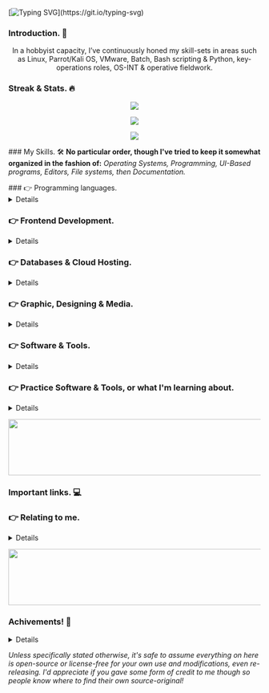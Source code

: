 [![Typing SVG](https://readme-typing-svg.herokuapp.com?color=F7F7F7&lines=What+am+I%3F;I'm+a+developer...;I'm+a+night+owl...;I'm+the+solution+to+your+problems!)](https://git.io/typing-svg)
  
<body>
  
### Introduction. 📰
<p align="center"></p>

<p align="center"></p>

<p align="center">In a hobbyist capacity, I’ve continuously honed my skill-sets in areas such as Linux, Parrot/Kali OS, VMware, Batch, Bash scripting & Python, key-operations roles, OS-INT & operative fieldwork.</p>

<p align="center"></p>
<!-- Divider -->
  <p align="center">
<!--   <img src="https://github.com/Username-Nos/Username-Nos/blob/main/Gallery/neon-line-red.png" width="850" height="112" /></p> -->

### Streak & Stats. 🔥 
<p align="center">
<!-- This is for the fire-streak -->
<img src="https://github-readme-streak-stats.herokuapp.com?user=Callitreality&theme=dark&currStreakNum=CC6818&fire=CC2424&currStreakLabel=888888&dates=FFFFFF&background=000000&ring=FFFFFF&stroke=DD2727&sideNums=FFFFFF&sideLabels=888888&border=FFFFFF">
</a>
<!-- This is for the stats -->
<p align="center">
<img src="https://github-readme-stats.vercel.app/api?username=Callitreality&count_private=true&show_icons=true&title_color=ffffff&icon_color=CC2424&text_color=888888FF&bg_color=000000">
</a>
<!-- This is for the content-written -->
<p align="center">
<img src="https://github-readme-stats.vercel.app/api/top-langs/?username=Callitreality&title_color=ffffff&icon_color=CC2424&text_color=888888FF&bg_color=000000">
</a>
</p>
<!-- Divider -->
  <p align="center"></p>
<!--   <img src="https://github.com/Username-Nos/Username-Nos/blob/main/Gallery/neon-line-red.png" width="850" height="112" /></p>-->
### My Skills. 🛠️
<b>No particular order, though I've tried to keep it somewhat organized in the fashion of:</b><i> Operating Systems, Programming, UI-Based programs, Editors, File systems, then Documentation.</p></i>
### 👉 Programming languages.
<details>
<p align="centre">
<!-- This is for C++ -->
    <img alt="C++" src="https://img.shields.io/badge/C++-00599C.svg?logo=C&logoColor=white">
</a>
<!-- This is for C++ -->
    <img alt="C#" src="https://img.shields.io/badge/C Sharp-239120.svg?logo=csharp&logoColor=white">
</a>
<!-- This is for Python -->
    <img alt="Python" src="https://img.shields.io/badge/python-3776AB.svg?logo=python&logoColor=white">
</a>
<!-- This is for Bash -->
    <img alt="Bash" src="https://img.shields.io/badge/Bash-4D4D4D.svg?logo=WindowsTerminal&logoColor=white">
</a>
<!-- This is for Bash -->
    <img alt="Batch & Powershell" src="https://img.shields.io/badge/Batch & Powershell-5391FE.svg?logo=PowerShell&logoColor=white">
</a>
</p>
</details>

### 👉 Frontend Development.
<details>
<p align="centre">
<!-- This is for HTML5 -->
    <img alt="HTML" src="https://img.shields.io/badge/HTML5-E34F26.svg?logo=html5&logoColor=white">
</a>
<!-- This is for Python -->
    <img alt="Python" src="https://img.shields.io/badge/python-3776AB.svg?logo=python&logoColor=white">
</a>
<!-- This is for Visual Studio Code -->
    <img alt="Visual Studio Code" src="https://img.shields.io/badge/Visual Studio Code-5C2D91.svg?logo=VisualStudio&logoColor=white">
</a>
</p>
</details>

### 👉 Databases & Cloud Hosting.
<details>
<p align="centre">
<!-- This is for mysql -->
    <img alt="MySQL" src="https://img.shields.io/badge/MySQL-4479A1.svg?style=flat&logo=mysql&logoColor=white">
</a>
<!-- This is for sqlite -->
    <img alt="SQLite" src ="https://img.shields.io/badge/SQlite-003B57.svg?style=flat&logo=mysql&logoColor=white"/>
</a>
<!-- This is for sqlite -->
    <img alt="SQL Server" src ="https://img.shields.io/badge/SQLServer-CC2927.svg?style=flat&logo=MicrosoftSQLServer&logoColor=white"/>
</a>
<!-- This is for sqlite -->
    <img alt="Libre Base" src ="https://img.shields.io/badge/LibreOffice DBase-18A383.svg?style=flat&logo=LibreOffice&logoColor=white"/>
</a>
<!-- This is for Git -->
    <img alt="Git" src="https://img.shields.io/badge/Git-F05032.svg?logo=git&logoColor=white">
</a>
<!-- This is for github -->
    <img alt="Github" src="https://img.shields.io/badge/Github-607078.svg?logo=github&logoColor=white">
</a>
<!-- This is for gitlab -->
    <img alt="Gitlab" src="https://img.shields.io/badge/Gitlab-FCA121.svg?logo=GitLab&logoColor=white">
</a>
<!-- This is for VirtualBox -->
<img alt="VirtualBox" src="https://img.shields.io/badge/VirtualBox-183A61.svg?logo=VirtualBox&logoColor=white">
</a>
<!-- This is for VMWare -->
    <img alt="VMWare" src="https://img.shields.io/badge/VMware-607078.svg?logo=VirtualBox&logoColor=white">
</a>
<!-- This is for AWS -->
    <img alt="AWS" src="https://img.shields.io/badge/AWS-232F3E.svg?logo=amazonaws&logoColor=white">
</a>
<!-- This is for Cockpit -->  
    <img alt="Cockpit" src="https://img.shields.io/badge/Cockpit-cd7f32?style=flat&logo=LinuxContainers&logoColor=white">
</a>
<!-- This is for cPanel -->
    <img alt="cPanel" src="https://img.shields.io/badge/CPanel-FF6C2C.svg?logo=cPanel&logoColor=white">
</a>
</p>
</details>

### 👉 Graphic, Designing & Media.
<details>
<p align="centre">
<!-- This is for Adobe InDesign-->
    <img alt="Adobe" src="https://img.shields.io/badge/Adobe-FF0000.svg?style=flat&logo=Adobe&logoColor=white"/> 
</a> 
<!-- This is for Adobe InDesign-->
    <img alt="Adobe Indesign" src="https://img.shields.io/badge/Adobe Indesign-FF3366.svg?style=flat&logo=adobeindesign&logoColor=white"/> 
</a> 
<!-- This is for Adobe Lightroom-->
    <img alt="Adobe Lightroom" src="https://img.shields.io/badge/Adobe Lightroom-31A8FF.svg?style=flat&logo=adobelightroom&logoColor=white"/>
</a>
<!-- This is for Adobe Photoshop-->
    <img alt="Adobe Photoshop" src="https://img.shields.io/badge/Adobe Photoshop-31A8FF.svg?style=flat&logo=adobephotoshop&logoColor=white"/>
</a>
<!-- This is for Adobe Dreamweaver-->
    <img alt="Adobe Dreamweaver" src="https://img.shields.io/badge/Adobe Dreamweaver-FF61F6.svg?style=flat&logo=adobeindesign&logoColor=white"/> 
</a> 
<!-- This is for Paint.NET -->
    <img alt="Paint.NET" src="https://img.shields.io/badge/Paint.NET-512BD4?style=flat&logo=.net&logoColor=white">
</a>
<!-- This is for GIMP -->
    <img alt="GIMP" src="https://img.shields.io/badge/GIMP-5C5543?style=flat&logo=GIMP&logoColor=white"></a>
</a>
<!-- This is for Sony Vegas Pro -->
    <img alt="Sony Vegas Pro" src="https://img.shields.io/badge/Sony Vegas Pro-6200CE?logo=V&logoColor=white">
</a>
<!-- This is for CryEngine -->
    <img alt="CryEngine" src="https://img.shields.io/badge/CryEngine-5b6065?style=flat&logo=cryengine&logoColor=white">
</a>
<!-- This is for Unity -->
    <img alt="Unity" src="https://img.shields.io/badge/Unity-5b6065?style=flat&logo=Unity&logoColor=white">
</a>
<!-- This is for RPGMkr -->
    <img alt="RPGMkr" src="https://img.shields.io/badge/RPG Maker-1bb91f?style=flat&logo=Windows&logoColor=white">
</a>
</p>
</details>

### 👉 Software & Tools.
<details>
<p align="centre">
<!-- This is for Linux -->
    <img alt="Linux" src="https://img.shields.io/badge/Linux-FCC624?style=flat&logo=linux&logoColor=black">
</a>
<!-- This is for Kali & Parrot -->
    <img alt="Kali & Parrot" src="https://img.shields.io/badge/Kali & Parrot-557C94?style=flat&logo=KaliLinux&logoColor=white">
</a>
<!-- This is for Windows -->
<img alt="Windows" src="https://img.shields.io/badge/Windows-0078D6?style=flat&logo=windows&logoColor=white">
</a>
<!-- This is for Visual Studio Code -->
    <img alt="Visual Studio Code" src="https://img.shields.io/badge/Visual Studio Code-5C2D91.svg?logo=VisualStudio&logoColor=white">
</a>
<!-- This is for Notepad++ -->
    <img alt="Notepad++" src="https://img.shields.io/badge/Notepad++-90E59A.svg?logo=LetsEncrypt&logoColor=black">
</a>
<!-- This is for Google Docs -->
    <img alt="Google Drives" src="https://img.shields.io/badge/Google Drive-4285F4.svg?logo=Google Drive&logoColor=white">
</a>
<!-- This is for LibreOffice -->
    <img alt="LibreOffice" src="https://img.shields.io/badge/LibreOffice-18A303.svg?logo=LibreOffice&logoColor=white">
</a>
<!-- This is for Cockpit -->  
    <img alt="Cockpit" src="https://img.shields.io/badge/Cockpit-cd7f32?style=flat&logo=LinuxContainers&logoColor=white">
</a>
<!-- This is for ESXi -->
    <img alt="ESXi" src="https://img.shields.io/badge/ESXi-00C5FF?">
</a>
<!-- This is for Tmux -->
    <img alt="Tmux" src="https://img.shields.io/badge/tmux-1BB91F?style=flat&logo=tmux&logoColor=white">
</a>
<!-- This is for Arduino -->
    <img alt="Arduino" src="https://img.shields.io/badge/Arduino-00979D.svg?logo=Arduino&logoColor=white">
</a>
<!-- This is for Stack Overflow -->
    <img alt="Stack Overflow" src="https://img.shields.io/badge/Stack Overflow-F58825.svg?logo=stack-overflow&logoColor=white">
</a>
<!-- This is for notion productivity -->
    <img alt="Notion" src="https://img.shields.io/badge/Notion-5b6065.svg?logo=notion&logoColor=white">
</a>
<!-- This is for Discord -->
    <img alt="Discord API" src="https://img.shields.io/badge/DiscordAPI-5865f2?style=flat&logo=Discord&logoColor=white">
</a>
<!-- This is for Twitter -->
    <img alt="Twitter API" src="https://img.shields.io/badge/TwitterAPI-1DA1F2?style=flat&logo=Twitter&logoColor=white">
</a>
<!-- This is for FileZilla -->
    <img alt="FileZilla" src="https://img.shields.io/badge/Filezilla-BF0000?style=flat&logo=FileZilla&logoColor=white">
</a>
<!-- This is for LetsEncrypt -->
    <img alt="LetsEncrypt" src="https://img.shields.io/badge/LetsEncrypt-003A70.svg?logo=LetsEncrypt&logoColor=white">
</a>
<!-- This is for ProtonMail -->
    <img alt="ProtonMail" src="https://img.shields.io/badge/ProtonMail-8B89CC.svg?logo=ProtonMail&logoColor=white">
</a>
<!-- This is for ProtonVPN -->
    <img alt="ProtonVPN" src="https://img.shields.io/badge/ProtonVPN-56B366.svg?logo=ProtonVPN&logoColor=white">
</a>
</p>
</details>

### 👉 Practice Software & Tools, or what I'm learning about.
<details>
<p align="centre">
<!-- This is for RPi -->
    <img alt="RPi" src="https://img.shields.io/badge/Rasperry Pi-A22846.svg?logo=Raspberry Pi&logoColor=white">
</a>
<!-- This is for HackTheBox -->
    <img alt="HTB" src="https://img.shields.io/badge/HackTheBox-9FEF00.svg?logo=c%2B%2B&logoColor=black">
</a>
<!-- This is for HTML Academy -->
    <img alt="HTML Academy" src="https://img.shields.io/badge/HTML Academy-302683.svg?logo=HTMLAcademy&logoColor=white">
</a>
<!-- This is for ONNX -->
    <img alt="ONNX" src="https://img.shields.io/badge/ONNX-005CED.svg?logo=ONNX&logoColor=white">
</a>
<!-- This is for Matrix -->
    <img alt="Matrix" src="https://img.shields.io/badge/Matrix-5B6065.svg?logo=Matrix&logoColor=white">
</a>
<!-- This is for NGrok -->
    <img alt="NGrok" src="https://img.shields.io/badge/NGrok-1F1E37.svg?logo=ngrok&logoColor=white">
</a>
</p>
</details>
<!-- Divider -->
  <p align="center">
  <img src="https://github.com/Username-Nos/Username-Nos/blob/main/Gallery/neon-line-red.png" width="850" height="112" /></p>

### Important links. 💻

### 👉 Relating to me.
<details>
<p align="left">
<!-- This is for my company -->
<a href="https://www.askeron.uk" target=""> 
    <img alt="Askeron.uk" src="https://img.shields.io/badge/Askeron.uk-0078d7.svg"/>
</a>
</p>
 </details>
<!-- Divider -->
  <p align="center">
  <img src="https://github.com/Username-Nos/Username-Nos/blob/main/Gallery/neon-line-red.png" width="850" height="112" /></p>

### Achivements! 🥳
<details>
<p>
    <b>👉 2020 - Present</b> | Leading a project launching an AmbaSat-1 Satellite. ✔
<br>
    <b>👉 2019 - Present</b> | A member of the Royal Astronomy Society, Royal Philosophy Society. ✔
<br>
    <b>👉 2019</b> | Trained in Call Handling L1/2, while also having complete adult & child safeguarding techniques. ✔
<br>
    <b>👉 2005-2012</b> | Regional Acrobat & Gymnast. ✔
<br>
</p>
</details>

<i>Unless specifically stated otherwise, it's safe to assume everything on here is open-source or license-free for your own use and modifications, even re-releasing.
  I'd appreciate if you gave some form of credit to me though so people know where to find their own source-original! </i>
</body>

<!---
Callitreality/Callitreality is a ✨ special ✨ repository because its `README.md` (this file) appears on your GitHub profile.
You can click the Preview link to take a look at your changes.
--->

